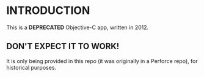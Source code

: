 INTRODUCTION
============
This is a **DEPRECATED** Objective-C app, written in 2012.

DON'T EXPECT IT TO WORK!
-

It is only being provided in this repo (it was originally in a Perforce repo), for historical purposes.